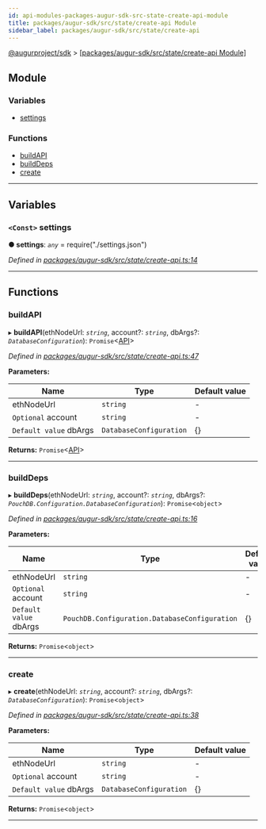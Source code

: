 ```yaml
---
id: api-modules-packages-augur-sdk-src-state-create-api-module
title: packages/augur-sdk/src/state/create-api Module
sidebar_label: packages/augur-sdk/src/state/create-api
---
```


[@augurproject/sdk](api-readme.md) > [[packages/augur-sdk/src/state/create-api Module]](api-modules-packages-augur-sdk-src-state-create-api-module.md)

## Module

### Variables

* [settings](api-modules-packages-augur-sdk-src-state-create-api-module.md#settings)

### Functions

* [buildAPI](api-modules-packages-augur-sdk-src-state-create-api-module.md#buildapi)
* [buildDeps](api-modules-packages-augur-sdk-src-state-create-api-module.md#builddeps)
* [create](api-modules-packages-augur-sdk-src-state-create-api-module.md#create)

---

## Variables

<a id="settings"></a>

### `<Const>` settings

**● settings**: *`any`* =  require("./settings.json")

*Defined in [packages/augur-sdk/src/state/create-api.ts:14](https://github.com/AugurProject/augur/blob/b4365d6894/packages/augur-sdk/src/state/create-api.ts#L14)*

___

## Functions

<a id="buildapi"></a>

###  buildAPI

▸ **buildAPI**(ethNodeUrl: *`string`*, account?: *`string`*, dbArgs?: *`DatabaseConfiguration`*): `Promise`<[API](api-classes-packages-augur-sdk-src-state-getter-api-api.md)>

*Defined in [packages/augur-sdk/src/state/create-api.ts:47](https://github.com/AugurProject/augur/blob/b4365d6894/packages/augur-sdk/src/state/create-api.ts#L47)*

**Parameters:**

| Name | Type | Default value |
| ------ | ------ | ------ |
| ethNodeUrl | `string` | - |
| `Optional` account | `string` | - |
| `Default value` dbArgs | `DatabaseConfiguration` |  {} |

**Returns:** `Promise`<[API](api-classes-packages-augur-sdk-src-state-getter-api-api.md)>

___
<a id="builddeps"></a>

###  buildDeps

▸ **buildDeps**(ethNodeUrl: *`string`*, account?: *`string`*, dbArgs?: *`PouchDB.Configuration.DatabaseConfiguration`*): `Promise`<`object`>

*Defined in [packages/augur-sdk/src/state/create-api.ts:16](https://github.com/AugurProject/augur/blob/b4365d6894/packages/augur-sdk/src/state/create-api.ts#L16)*

**Parameters:**

| Name | Type | Default value |
| ------ | ------ | ------ |
| ethNodeUrl | `string` | - |
| `Optional` account | `string` | - |
| `Default value` dbArgs | `PouchDB.Configuration.DatabaseConfiguration` |  {} |

**Returns:** `Promise`<`object`>

___
<a id="create"></a>

###  create

▸ **create**(ethNodeUrl: *`string`*, account?: *`string`*, dbArgs?: *`DatabaseConfiguration`*): `Promise`<`object`>

*Defined in [packages/augur-sdk/src/state/create-api.ts:38](https://github.com/AugurProject/augur/blob/b4365d6894/packages/augur-sdk/src/state/create-api.ts#L38)*

**Parameters:**

| Name | Type | Default value |
| ------ | ------ | ------ |
| ethNodeUrl | `string` | - |
| `Optional` account | `string` | - |
| `Default value` dbArgs | `DatabaseConfiguration` |  {} |

**Returns:** `Promise`<`object`>

___

